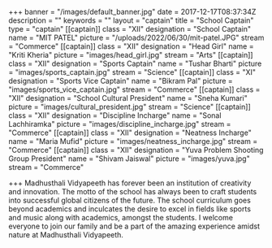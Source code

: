 +++
banner = "/images/default_banner.jpg"
date = 2017-12-17T08:37:34Z
description = ""
keywords = ""
layout = "captain"
title = "School Captain"
type = "captain"
[[captain]]
class = "XII"
designation = "School Captain"
name = "MIT PATEL"
picture = "/uploads/2022/06/30/mit-patel.JPG"
stream = "Commerce"
[[captain]]
class = "XII"
designation = "Head Girl"
name = "Kriti Kheria"
picture = "images/head_girl.jpg"
stream = "Arts"
[[captain]]
class = "XII"
designation = "Sports Captain"
name = "Tushar Bharti"
picture = "images/sports_captain.jpg"
stream = "Science"
[[captain]]
class = "XI"
designation = "Sports Vice Captain"
name = "Bikram Pal"
picture = "images/sports_vice_captain.jpg"
stream = "Commerce"
[[captain]]
class = "XII"
designation = "School Cultural President"
name = "Sneha Kumari"
picture = "images/cultural_president.jpg"
stream = "Science"
[[captain]]
class = "XII"
designation = "Discipline Incharge"
name = "Sonal Lachhiramka"
picture = "images/discipline_incharge.jpg"
stream = "Commerce"
[[captain]]
class = "XII"
designation = "Neatness Incharge"
name = "Maria Mufid"
picture = "images/neatness_incharge.jpg"
stream = "Commerce"
[[captain]]
class = "XII"
designation = "Yuva Problem Shooting Group President"
name = "Shivam Jaiswal"
picture = "images/yuva.jpg"
stream = "Commerce"

+++
Madhusthali Vidyapeeth has forever been an institution of creativity and innovation. The motto of the school has always been to craft students into successful global citizens of the future. The school curriculum goes beyond academics and inculcates the desire to excel in fields like sports and music along with academics, amongst the students. I welcome everyone to join our family and be a part of the amazing experience amidst nature at Madhusthali Vidyapeeth.